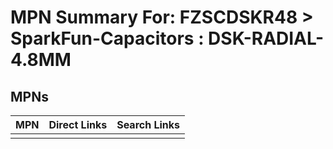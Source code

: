 



# MPN Summary For: FZSCDSKR48 > SparkFun-Capacitors : DSK-RADIAL-4.8MM

## MPNs
  

|MPN|Direct Links|Search Links|
| :--- | :--- | :--- |
||||
